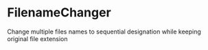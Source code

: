 # FilenameChanger
Change multiple files names to sequential designation while keeping original file extension
